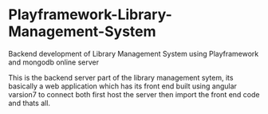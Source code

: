 # Playframework-Library-Management-System
Backend development of Library Management System using Playframework and mongodb online server

This is the backend server part of the library management sytem, its basically a web application which has its front end built using angular varsion7
to connect both first host the server then import the front end code and thats all.
